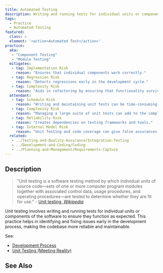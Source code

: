 ```yaml
---
title: Automated Testing
description: Writing and running tests for individual units or components of the software.
tags: 
  - Practice 
  - Automated Testing
featured: 
  class: c
  element: '<action>Automated Test</action>'
practice:
  aka: 
   - "Component Testing"
   - "Module Testing"
  mitigates:
   - tag: Implementation Risk
     reason: "Ensures that individual components work correctly."
   - tag: Regression Risk
     reason: "Detects regressions early in the development cycle."
   - tag: Complexity Risk
     reason: "Aids in refactoring by ensuring that functionality survives the change."
  attendant:
   - tag: Schedule Risk
     reason: "Writing and maintaining unit tests can be time-consuming."
   - tag: Complexity Risk
     reason: "Managing a large suite of unit tests can add to the complexity."
   - tag: Reliability Risk
     reason: "Creates dependencies on testing frameworks and tools."
   - tag: Internal Model Risk
     reason: "Unit Testing and code coverage can give false assurances about how a system will work in the real world."
  related:
   - ../Testing-and-Quality-Assurance/Integration-Testing
   - ../Development-and-Coding/Coding
   - ../Planning-and-Management/Requirements-Capture
---
```


<PracticeIntro details={frontMatter} /> 

## Description

> "Unit testing is a software testing method by which individual units of source code—sets of one or more computer program modules together with associated control data, usage procedures, and operating procedures—are tested to determine whether they are fit for use." - [Unit testing, _Wikipedia_](https://en.wikipedia.org/wiki/Unit_testing)

Unit testing involves writing and running tests for individual units or components of the software to ensure they function as expected. This practice helps in identifying and fixing issues early in the development process, making the codebase more reliable and maintainable.


See: 
 - [Development Process](/thinking/Development-Process#a-toy-process)
 - [Unit Testing (Meeting Reality)](/thinking/Meeting-Reality#example-automation)

## See Also

<TagList tag="Unit-Testing" />

